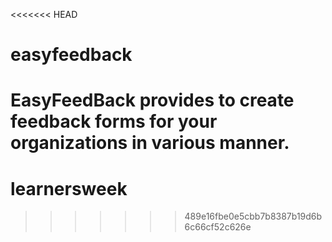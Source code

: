 <<<<<<< HEAD
# easyfeedback
EasyFeedBack provides to create feedback forms for your organizations in various manner.
=======
# learnersweek
>>>>>>> 489e16fbe0e5cbb7b8387b19d6b6c66cf52c626e
